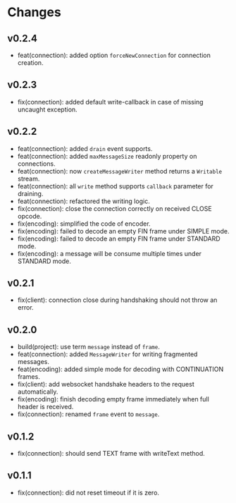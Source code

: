# Changes

## v0.2.4

- feat(connection): added option `forceNewConnection` for connection creation.

## v0.2.3

- fix(connection): added default write-callback in case of missing uncaught exception.

## v0.2.2

- feat(connection): added `drain` event supports.
- feat(connection): added `maxMessageSize` readonly property on connections.
- feat(connection): now `createMessageWriter` method returns a `Writable` stream.
- feat(connection): all `write` method supports `callback` parameter for draining.
- feat(connection): refactored the writing logic.
- fix(connection): close the connection correctly on received CLOSE opcode.
- fix(encoding): simplified the code of encoder.
- fix(encoding): failed to decode an empty FIN frame under SIMPLE mode.
- fix(encoding): failed to decode an empty FIN frame under STANDARD mode.
- fix(encoding): a message will be consume multiple times under STANDARD mode.

## v0.2.1

- fix(client): connection close during handshaking should not throw an error.

## v0.2.0

- build(project): use term `message` instead of `frame`.
- feat(connection): added `MessageWriter` for writing fragmented messages.
- feat(encoding): added simple mode for decoding with CONTINUATION frames.
- fix(client): add websocket handshake headers to the request automatically.
- fix(encoding): finish decoding empty frame immediately when full header is received.
- fix(connection): renamed `frame` event to `message`.

## v0.1.2

- fix(connection): should send TEXT frame with writeText method.

## v0.1.1

- fix(connection): did not reset timeout if it is zero.
